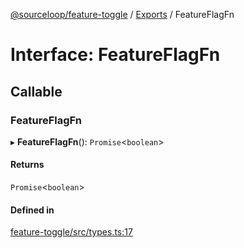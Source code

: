 [@sourceloop/feature-toggle](../README.md) / [Exports](../modules.md) / FeatureFlagFn

# Interface: FeatureFlagFn

## Callable

### FeatureFlagFn

▸ **FeatureFlagFn**(): `Promise`<`boolean`\>

#### Returns

`Promise`<`boolean`\>

#### Defined in

[feature-toggle/src/types.ts:17](https://github.com/codeweb05/repo1/blob/ea19add/packages/feature-toggle/src/types.ts#L17)
